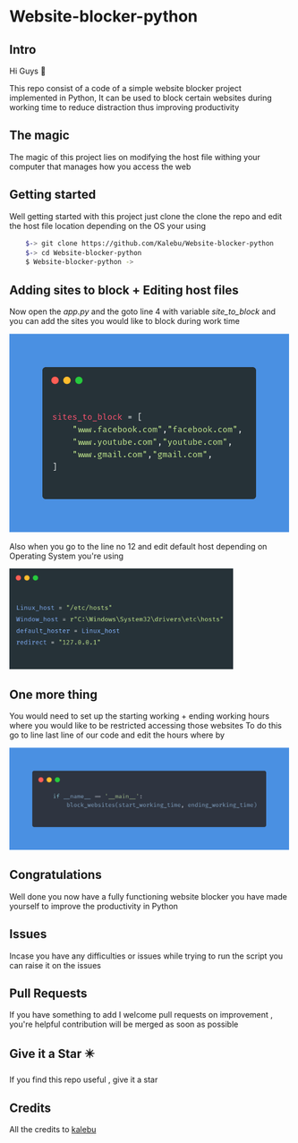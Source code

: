 # Website-blocker-python


Intro 
------------

Hi Guys 👋 

This repo consist of a code of a simple website blocker project implemented in Python, It can be used to block certain websites during working time to reduce distraction thus improving productivity


The magic 
--------------

The magic of this project lies on modifying the host file withing your 
computer that manages how you access the web 

Getting started 
---------------------

Well getting started with this project just clone the clone the repo 
and edit the host file location depending on the OS your using 

```bash
    $-> git clone https://github.com/Kalebu/Website-blocker-python
    $-> cd Website-blocker-python
    $ Website-blocker-python ->
```

Adding sites to block + Editing host files 
------------------------------------------------

Now open the *app.py* and the goto line 4 with variable *site_to_block*
and you can add the sites you would like to block during work time

<img src="site_to_block.png" alt="drawing" width="500"/>

Also when you go to the line no 12 and edit default host depending on 
Operating System you're using 

<img src="host_file_location.png" alt="drawing" width="400"/>

One more thing 
-------------------

You would need to set up the starting working + ending working hours where you would like to be restricted accessing those websites
To do this go to line last line of our code and edit the hours where by

<img src="time_to_block.png" alt="drawing" width="500"/>

Congratulations 
--------------------

Well done you now have a fully functioning website blocker you have made yourself to improve the productivity in Python 

Issues 
-----------

Incase you have any difficulties or issues while trying to run the script
you can raise it on the issues 

Pull Requests
----------------

If you have something to add I welcome pull requests on improvement , you're helpful contribution will be merged as soon as possible 


Give it a Star ✴️
--------------------
If you find this repo useful , give it a star

Credits
-----------
All the credits to [kalebu](github.com/kalebu)